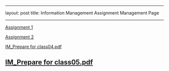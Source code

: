 
---
layout: post
title: Information Management Assignment Management Page

---

[Assignment 1](https://github.com/NadavBlanck/NadavBlanck.github.io/files/8199576/Assignment.1.pptx)

[Assignment 2](https://github.com/NadavBlanck/NadavBlanck.github.io/files/8199579/Assignment.2.pptx)

[IM_Prepare for class04.pdf](https://github.com/NadavBlanck/NadavBlanck.github.io/files/8199938/IM_Prepare.for.class04.pdf)

[IM_Prepare for class05.pdf](https://github.com/NadavBlanck/NadavBlanck.github.io/files/8199942/IM_Prepare.for.class05.pdf)
---

